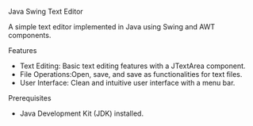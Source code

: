  Java Swing Text Editor

A simple text editor implemented in Java using Swing and AWT components.

 Features

- Text Editing: Basic text editing features with a JTextArea component.
- File Operations:Open, save, and save as functionalities for text files.
- User Interface: Clean and intuitive user interface with a menu bar.

 Prerequisites

- Java Development Kit (JDK) installed.

